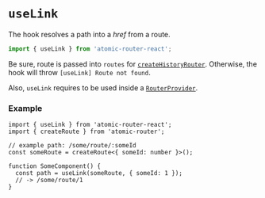 # `useLink`

The hook resolves a path into a _href_ from a route.

```ts
import { useLink } from 'atomic-router-react';
```

Be sure, route is passed into `routes` for [`createHistoryRouter`](../api/create-router.md).
Otherwise, the hook will throw `[useLink] Route not found`.

Also, `useLink` requires to be used inside a [`RouterProvider`](./router-provider.md).

### Example

```tsx
import { useLink } from 'atomic-router-react';
import { createRoute } from 'atomic-router';

// example path: /some/route/:someId
const someRoute = createRoute<{ someId: number }>();

function SomeComponent() {
  const path = useLink(someRoute, { someId: 1 });
  // -> /some/route/1
}
```
